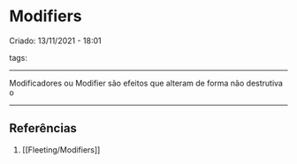 # Modifiers
Criado: 13/11/2021 - 18:01

tags: 

---

Modificadores ou Modifier são efeitos que alteram de forma não destrutiva o 

---
## Referências
1. [[Fleeting/Modifiers]]